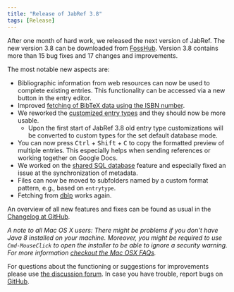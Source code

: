```yaml
---
title: "Release of JabRef 3.8"
tags: [Release]
---
```


After one month of hard work, we released the next version of JabRef.
The new version 3.8 can be downloaded from [FossHub](https://www.fosshub.com/JabRef.html).
Version 3.8 contains more than 15 bug fixes and 17 changes and improvements.

The most notable new aspects are:

- Bibliographic information from web resources can now be used to complete existing entries.
  This functionality can be accessed via a new button in the entry editor.
- Improved [fetching of BibTeX data using the ISBN number](http://help.jabref.org/en/ISBNtoBibTeX).
- We reworked the [customized entry types](https://help.jabref.org/en/CustomEntryTypes) and they should now be more usable.
  - Upon the first start of JabRef 3.8 old entry type customizations will be converted to custom types for the set default database mode.
- You can now press <kbd>Ctrl</kbd> + <kbd>Shift</kbd> + <kbd>C</kbd> to copy the formatted preview of multiple entries.
  This especially helps when sending references or working together on Google Docs.
- We worked on the [shared SQL database](https://help.jabref.org/en/SQLDatabase) feature and especially fixed an issue at the synchronization of metadata.
- Files can now be moved to subfolders named by a custom format pattern, e.g., based on `entrytype`.
- Fetching from [dblp](http://dblp.uni-trier.de/) works again.

An overview of all new features and fixes can be found as usual in the [Changelog at GitHub](https://github.com/JabRef/jabref/blob/v3.8/CHANGELOG.md).

*A note to all Mac OS X users: There might be problems if you don't have Java 8 installed on your machine.
Moreover, you might be required to use `Cmd-MouseClick` to open the installer to be able to ignore a security warning.
For more information [checkout the Mac OSX FAQs](https://help.jabref.org/en/FAQosx).*

For questions about the functioning or suggestions for improvements please use [the discussion forum](http://discourse.jabref.org).
In case you have trouble, report bugs on [GitHub](https://github.com/JabRef/jabref/issues).
